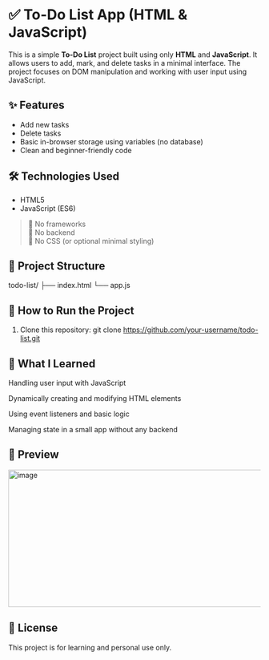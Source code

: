 # ✅ To-Do List App (HTML & JavaScript)

This is a simple **To-Do List** project built using only **HTML** and **JavaScript**. It allows users to add, mark, and delete tasks in a minimal interface. The project focuses on DOM manipulation and working with user input using JavaScript.

## ✨ Features

- Add new tasks 
- Delete tasks
- Basic in-browser storage using variables (no database)
- Clean and beginner-friendly code

## 🛠 Technologies Used

- HTML5
- JavaScript (ES6)

> 🔹 No frameworks  
> 🔹 No backend  
> 🔹 No CSS (or optional minimal styling)

## 📁 Project Structure
todo-list/
├── index.html
└── app.js


## 🚀 How to Run the Project

1. Clone this repository:
git clone https://github.com/your-username/todo-list.git

## 🧠 What I Learned
Handling user input with JavaScript

Dynamically creating and modifying HTML elements

Using event listeners and basic logic

Managing state in a small app without any backend

## 📸 Preview
<img width="523" height="274" alt="image" src="https://github.com/user-attachments/assets/123d01a5-6941-4bf7-acc0-502b5cfa007c" />

## 📝 License
This project is for learning and personal use only.





